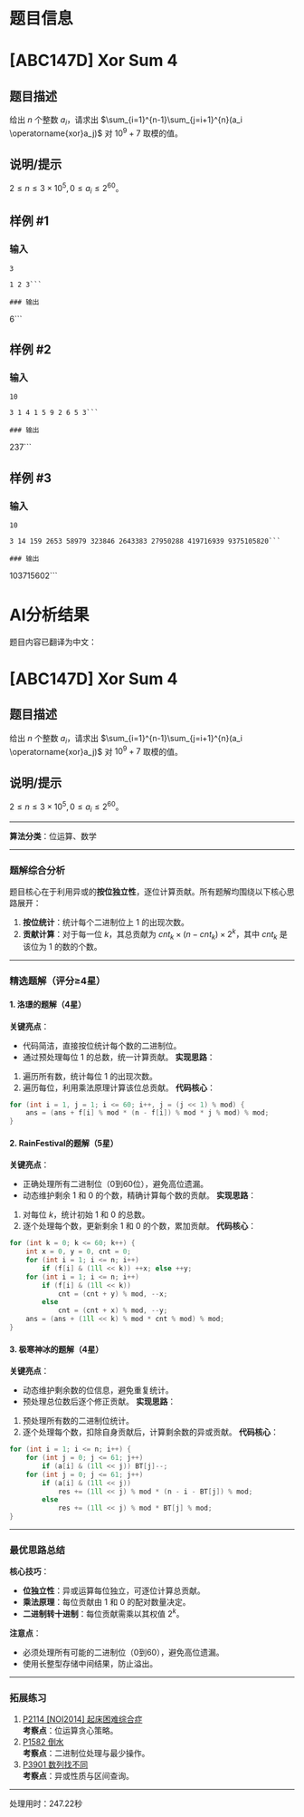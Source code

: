 # 题目信息

# [ABC147D] Xor Sum 4

## 题目描述

给出 $n$ 个整数 $a_i$，请求出 $\sum_{i=1}^{n-1}\sum_{j=i+1}^{n}(a_i \operatorname{xor}a_j)$ 对 $10^9 + 7$ 取模的值。

## 说明/提示

$2 \le n \le 3 \times 10 ^ 5, 0 \le a_i \le 2^{60}$。

## 样例 #1

### 输入

```
3

1 2 3```

### 输出

```
6```

## 样例 #2

### 输入

```
10

3 1 4 1 5 9 2 6 5 3```

### 输出

```
237```

## 样例 #3

### 输入

```
10

3 14 159 2653 58979 323846 2643383 27950288 419716939 9375105820```

### 输出

```
103715602```

# AI分析结果



题目内容已翻译为中文：

# [ABC147D] Xor Sum 4

## 题目描述

给出 $n$ 个整数 $a_i$，请求出 $\sum_{i=1}^{n-1}\sum_{j=i+1}^{n}(a_i \operatorname{xor}a_j)$ 对 $10^9 + 7$ 取模的值。

## 说明/提示

$2 \le n \le 3 \times 10 ^ 5, 0 \le a_i \le 2^{60}$。

---

**算法分类**：位运算、数学

---

### 题解综合分析

题目核心在于利用异或的**按位独立性**，逐位计算贡献。所有题解均围绕以下核心思路展开：
1. **按位统计**：统计每个二进制位上 $1$ 的出现次数。
2. **贡献计算**：对于每一位 $k$，其总贡献为 $cnt_k \times (n-cnt_k) \times 2^k$，其中 $cnt_k$ 是该位为 $1$ 的数的个数。

---

### 精选题解（评分≥4星）

#### 1. 洛璟的题解（4星）
**关键亮点**：
- 代码简洁，直接按位统计每个数的二进制位。
- 通过预处理每位 $1$ 的总数，统一计算贡献。
**实现思路**：
1. 遍历所有数，统计每位 $1$ 的出现次数。
2. 遍历每位，利用乘法原理计算该位总贡献。
**代码核心**：
```cpp
for (int i = 1, j = 1; i <= 60; i++, j = (j << 1) % mod) {
    ans = (ans + f[i] % mod * (n - f[i]) % mod * j % mod) % mod;
}
```

#### 2. RainFestival的题解（5星）
**关键亮点**：
- 正确处理所有二进制位（0到60位），避免高位遗漏。
- 动态维护剩余 $1$ 和 $0$ 的个数，精确计算每个数的贡献。
**实现思路**：
1. 对每位 $k$，统计初始 $1$ 和 $0$ 的总数。
2. 逐个处理每个数，更新剩余 $1$ 和 $0$ 的个数，累加贡献。
**代码核心**：
```cpp
for (int k = 0; k <= 60; k++) {
    int x = 0, y = 0, cnt = 0;
    for (int i = 1; i <= n; i++) 
        if (f[i] & (1ll << k)) ++x; else ++y;
    for (int i = 1; i <= n; i++) 
        if (f[i] & (1ll << k)) 
            cnt = (cnt + y) % mod, --x; 
        else 
            cnt = (cnt + x) % mod, --y;
    ans = (ans + (1ll << k) % mod * cnt % mod) % mod;
}
```

#### 3. 极寒神冰的题解（4星）
**关键亮点**：
- 动态维护剩余数的位信息，避免重复统计。
- 预处理总位数后逐个修正贡献。
**实现思路**：
1. 预处理所有数的二进制位统计。
2. 逐个处理每个数，扣除自身贡献后，计算剩余数的异或贡献。
**代码核心**：
```cpp
for (int i = 1; i <= n; i++) {
    for (int j = 0; j <= 61; j++) 
        if (a[i] & (1ll << j)) BT[j]--;
    for (int j = 0; j <= 61; j++) 
        if (a[i] & (1ll << j)) 
            res += (1ll << j) % mod * (n - i - BT[j]) % mod;
        else 
            res += (1ll << j) % mod * BT[j] % mod;
}
```

---

### 最优思路总结
**核心技巧**：
- **位独立性**：异或运算每位独立，可逐位计算总贡献。
- **乘法原理**：每位贡献由 $1$ 和 $0$ 的配对数量决定。
- **二进制转十进制**：每位贡献需乘以其权值 $2^k$。

**注意点**：
- 必须处理所有可能的二进制位（0到60），避免高位遗漏。
- 使用长整型存储中间结果，防止溢出。

---

### 拓展练习
1. [P2114 [NOI2014] 起床困难综合症](https://www.luogu.com.cn/problem/P2114)  
   **考察点**：位运算贪心策略。
2. [P1582 倒水](https://www.luogu.com.cn/problem/P1582)  
   **考察点**：二进制位处理与最少操作。
3. [P3901 数列找不同](https://www.luogu.com.cn/problem/P3901)  
   **考察点**：异或性质与区间查询。

---
处理用时：247.22秒